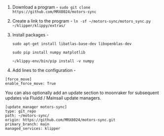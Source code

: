 1. Download a program - `sudo git clone https://github.com/MRX8024/motors-sync`
2. Create a link to the program - `ln -sf ~/motors-sync/motors_sync.py ~/klipper/klippy/extras/`
3. Install packages -

    ``` sudo apt-get install libatlas-base-dev libopenblas-dev ```

    ``` sudo pip install numpy matplotlib ```

    ``` ~/klippy-env/bin/pip install -v numpy ```


4. Add lines to the configuration -
```
[force_move]
enable_force_move: True
```

You can also optionally add an update section to moonraker for subsequent updates via Fluidd / Mainsail update managers.
```
[update_manager motors-sync]
type: git_repo
path: ~/motors-sync/
origin: https://github.com/MRX8024/motors-sync.git
primary_branch: main
managed_services: klipper
```